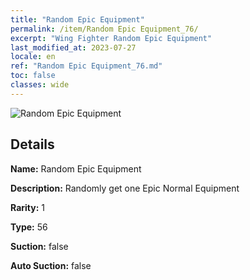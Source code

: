 ```yaml
---
title: "Random Epic Equipment"
permalink: /item/Random Epic Equipment_76/
excerpt: "Wing Fighter Random Epic Equipment"
last_modified_at: 2023-07-27
locale: en
ref: "Random Epic Equipment_76.md"
toc: false
classes: wide
---
```



 ![Random Epic Equipment](/images/item/Random_Epic_Equipment_p.png)



## Details

 **Name:** Random Epic Equipment 

 **Description:** Randomly get one Epic Normal Equipment

 **Rarity:** 1 

 **Type:** 56 

 **Suction:** false 

 **Auto Suction:** false 


